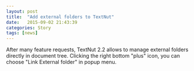 ```yaml
---
layout: post
title:  "Add external folders to TextNut"
date:   2015-09-02 21:43:39
categories: Story
tags: [news]
---
```


After many feature requests, TextNut 2.2 allows to manage external folders directly in document tree.  Clicking the right bottom "plus" icon, you can choose "Link External folder" in popup menu. 